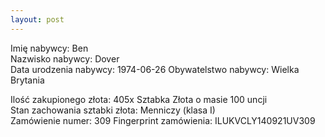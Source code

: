 ```yaml
---
layout: post
---
```


Imię nabywcy: Ben  
Nazwisko nabywcy: Dover  
Data urodzenia nabywcy: 1974-06-26
Obywatelstwo nabywcy: Wielka Brytania  

Ilość zakupionego złota: 405x Sztabka Złota o masie 100 uncji  
Stan zachowania sztabki złota: Menniczy (klasa I)  
Zamówienie numer: 309
Fingerprint zamówienia: ILUKVCLY140921UV309